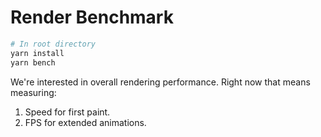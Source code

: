 # Render Benchmark

```bash
# In root directory
yarn install
yarn bench
```

We're interested in overall rendering performance.  Right now that means measuring:

1. Speed for first paint.
2. FPS for extended animations.
